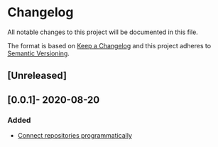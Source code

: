 # Changelog

All notable changes to this project will be documented in this file.

The format is based on [Keep a Changelog](http://keepachangelog.com/en/1.0.0/)
and this project adheres to [Semantic Versioning](http://semver.org/spec/v2.0.0.html).

## [Unreleased]

## [0.0.1]- 2020-08-20

### Added

- [Connect repositories programmatically](d760d5b3ef88a7576a546429f3b85ae6d18a9f61)

